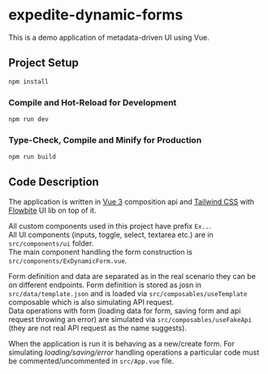 # expedite-dynamic-forms

This is a demo application of metadata-driven UI using Vue.

## Project Setup

```sh
npm install
```

### Compile and Hot-Reload for Development

```sh
npm run dev
```

### Type-Check, Compile and Minify for Production

```sh
npm run build
```

## Code Description

The application is written in [Vue 3](https://vuejs.org/) composition api and [Tailwind CSS](https://tailwindcss.com/) with [Flowbite](https://flowbite.com/) UI lib on top of it.

All custom components used in this project have prefix `Ex..`.  
All UI components (inputs, toggle, select, textarea etc.) are in `src/components/ui` folder.  
The main component handling the form construction is `src/components/ExDynamicForm.vue`.

Form definition and data are separated as in the real scenario they can be on different endpoints. Form definition is stored as josn in `src/data/template.json` and is loaded via `src/composables/useTemplate` composable which is also simulating API request.  
Data operations with form (loading data for form, saving form and api request throwing an error) are simulated via `src/composables/useFakeApi` (they are not real API request as the name suggests).

When the application is run it is behaving as a new/create form. For simulating _loading/saving/error_ handling operations a particular code must be commented/uncommented in `src/App.vue` file.
